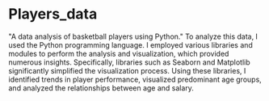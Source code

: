# Players_data
"A data analysis of basketball players using Python."
To analyze this data, I used the Python programming language. I employed various libraries and modules to perform the analysis and visualization, which provided numerous insights. Specifically, libraries such as Seaborn and Matplotlib significantly simplified the visualization process. Using these libraries, I identified trends in player performance, visualized predominant age groups, and analyzed the relationships between age and salary.
